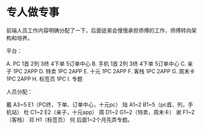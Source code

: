 # 专人做专事

前端人员工作内容明确分配了一下，后面徒弟会慢慢承担师傅的工作，师傅转向架构和培养。

平台：

A. PC     1首 2列 3终 4下单 5订单中心
B. 手机   1首 2列 3终 4下单 5订单中心
C. 亲子   1PC 2APP
D. 特卖   1PC 2APP
E. 十元   1PC 2APP
F. 客栈   1PC 2APP
G. 周末卡 1PC 2APP
H. 标签页 1PC
I. 专题

人员分配：

戴 A3~5 E1（PC终，下单、订单中心，十元pc）
陆 A1~2 B1~5（pc首、列，手机站）
杜 C1~2 E2（亲子，十元app）
周 D1~2 G1~2（特卖，周末卡）
谢 F1~2（客栈）
邓 H1（标签页）
何 后面1~2个月先弄专题。
